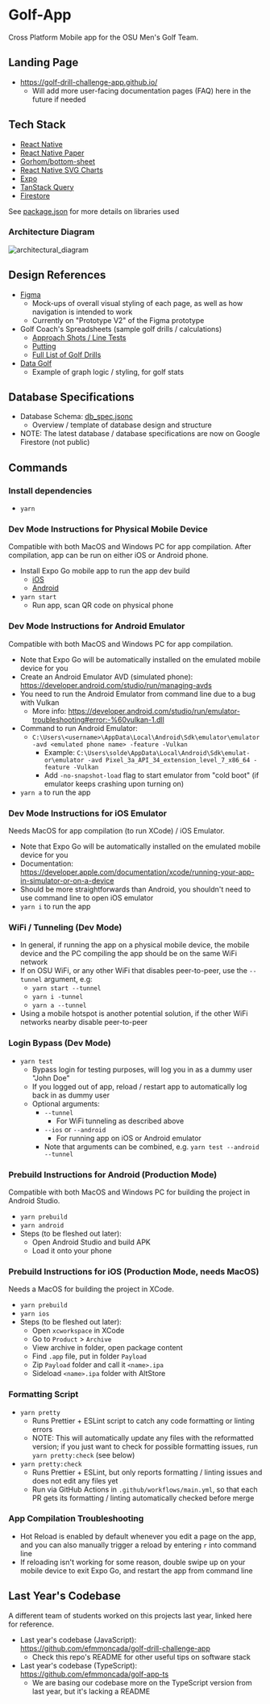 # Golf-App

Cross Platform Mobile app for the OSU Men's Golf Team.

## Landing Page

- https://golf-drill-challenge-app.github.io/
  - Will add more user-facing documentation pages (FAQ) here in the future if needed

## Tech Stack

- [React Native](https://reactnative.dev/)
- [React Native Paper](https://reactnativepaper.com/)
- [Gorhom/bottom-sheet](https://ui.gorhom.dev/components/bottom-sheet/)
- [React Native SVG Charts](https://www.npmjs.com/package/react-native-svg-charts)
- [Expo](https://expo.dev/)
- [TanStack Query](https://tanstack.com/query/latest/docs/framework/react/overview)
- [Firestore](https://firebase.google.com/docs/firestore)

See [package.json](package.json) for more details on libraries used

### Architecture Diagram

![architectural_diagram](https://i.imgur.com/t1Y4ARm.png)

## Design References

- [Figma](https://www.figma.com/file/8fP7vgmQ9kNhYeyFIS5guP/OSU-Golf-App-Prototype?type=design&node-id=1840%3A1676&mode=design&t=vQ8CIjrhrU7uoO9z-1)
  - Mock-ups of overall visual styling of each page, as well as how navigation is intended to work
  - Currently on "Prototype V2" of the Figma prototype
- Golf Coach's Spreadsheets (sample golf drills / calculations)
  - [Approach Shots / Line Tests](https://docs.google.com/spreadsheets/d/1ZufXjRCTzbIqJln_fJ5NDvNo0ahHIM-bkv9ZB8a6Drw/edit#gid=259638677)
  - [Putting](https://docs.google.com/spreadsheets/d/12gnHaMyzP0eGAi3MGVBYaG5obCJ0xri9d0RiqiWKfuA/edit#gid=865463318)
  - [Full List of Golf Drills](https://docs.google.com/spreadsheets/d/1wzSL7WhsdgXudPROZLy6gyYUY910k_wEY-bWuKE_brk/edit#gid=0)
- [Data Golf](https://datagolf.com/player-profiles?dg_id=18841)
  - Example of graph logic / styling, for golf stats

## Database Specifications

- Database Schema: [db_spec.jsonc](db_spec.jsonc)
  - Overview / template of database design and structure
- NOTE: The latest database / database specifications are now on Google Firestore (not public)

## Commands

### Install dependencies

- `yarn`

### Dev Mode Instructions for Physical Mobile Device

Compatible with both MacOS and Windows PC for app compilation. After compilation, app can be run on either iOS or Android phone.

- Install Expo Go mobile app to run the app dev build
  - [iOS](https://apps.apple.com/us/app/expo-go/id982107779)
  - [Android](https://play.google.com/store/apps/details?id=host.exp.exponent&hl=en_US&gl=US)
- `yarn start`
  - Run app, scan QR code on physical phone

### Dev Mode Instructions for Android Emulator

Compatible with both MacOS and Windows PC for app compilation.

- Note that Expo Go will be automatically installed on the emulated mobile device for you
- Create an Android Emulator AVD (simulated phone): https://developer.android.com/studio/run/managing-avds
- You need to run the Android Emulator from command line due to a bug with Vulkan
  - More info: https://developer.android.com/studio/run/emulator-troubleshooting#error:-%60vulkan-1.dll
- Command to run Android Emulator:
  - `C:\Users\<username>\AppData\Local\Android\Sdk\emulator\emulator -avd <emulated phone name> -feature -Vulkan`
    - Example: `C:\Users\solde\AppData\Local\Android\Sdk\emulat-or\emulator -avd Pixel_3a_API_34_extension_level_7_x86_64 -feature -Vulkan`
    - Add `-no-snapshot-load` flag to start emulator from "cold boot" (if emulator keeps crashing upon turning on)
- `yarn a` to run the app

### Dev Mode Instructions for iOS Emulator

Needs MacOS for app compilation (to run XCode) / iOS Emulator.

- Note that Expo Go will be automatically installed on the emulated mobile device for you
- Documentation: https://developer.apple.com/documentation/xcode/running-your-app-in-simulator-or-on-a-device
- Should be more straightforwards than Android, you shouldn't need to use command line to open iOS emulator
- `yarn i` to run the app

### WiFi / Tunneling (Dev Mode)

- In general, if running the app on a physical mobile device, the mobile device and the PC compiling the app should be on the same WiFi network
- If on OSU WiFi, or any other WiFi that disables peer-to-peer, use the `--tunnel` argument, e.g:
  - `yarn start --tunnel`
  - `yarn i -tunnel`
  - `yarn a --tunnel`
- Using a mobile hotspot is another potential solution, if the other WiFi networks nearby disable peer-to-peer

### Login Bypass (Dev Mode)

- `yarn test`
  - Bypass login for testing purposes, will log you in as a dummy user "John Doe"
  - If you logged out of app, reload / restart app to automatically log back in as dummy user
  - Optional arguments:
    - `--tunnel`
      - For WiFi tunneling as described above
    - `--ios` or `--android`
      - For running app on iOS or Android emulator
    - Note that arguments can be combined, e.g. `yarn test --android --tunnel`

### Prebuild Instructions for Android (Production Mode)

Compatible with both MacOS and Windows PC for building the project in Android Studio.

- `yarn prebuild`
- `yarn android`
- Steps (to be fleshed out later):
  - Open Android Studio and build APK
  - Load it onto your phone

### Prebuild Instructions for iOS (Production Mode, needs MacOS)

Needs a MacOS for building the project in XCode.

- `yarn prebuild`
- `yarn ios`
- Steps (to be fleshed out later):
  - Open `xcworkspace` in XCode
  - Go to `Product` > `Archive`
  - View archive in folder, open package content
  - Find `.app` file, put in folder `Payload`
  - Zip `Payload` folder and call it `<name>.ipa`
  - Sideload `<name>.ipa` folder with AltStore

### Formatting Script

- `yarn pretty`
  - Runs Prettier + ESLint script to catch any code formatting or linting errors
  - NOTE: This will automatically update any files with the reformatted version; if you just want to check for possible formatting issues, run `yarn pretty:check` (see below)
- `yarn pretty:check`
  - Runs Prettier + ESLint, but only reports formatting / linting issues and does not edit any files yet
  - Run via GitHub Actions in `.github/workflows/main.yml`, so that each PR gets its formatting / linting automatically checked before merge

### App Compilation Troubleshooting

- Hot Reload is enabled by default whenever you edit a page on the app, and you can also manually trigger a reload by entering `r` into command line
- If reloading isn't working for some reason, double swipe up on your mobile device to exit Expo Go, and restart the app from command line

## Last Year's Codebase

A different team of students worked on this projects last year, linked here for reference.

- Last year's codebase (JavaScript): https://github.com/efmmoncada/golf-drill-challenge-app
  - Check this repo's README for other useful tips on software stack
- Last year's codebase (TypeScript): https://github.com/efmmoncada/golf-app-ts
  - We are basing our codebase more on the TypeScript version from last year, but it's lacking a README

